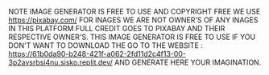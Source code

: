 NOTE 
IMAGE GENERATOR IS FREE TO USE AND COPYRIGHT FREE WE USE https://pixabay.com/ FOR INAGES WE ARE NOT OWNER'S OF ANY INAGES IN THIS PLATFORM FULL CREDIT GOES TO PIXABAY AND THEIR RESPECTIVE OWNER'S.
THIS IMAGE GENERATOR IS FREE TO USE IF YOU DON'T WANT TO DOWNLOAD THE GO TO THE WEBSITE : https://61b0da90-b248-421f-a062-2fd11d2c4f13-00-3p2avsrbsi4nu.sisko.replit.dev/ AND GENERATE HERE YOUR IMAGINATION.
